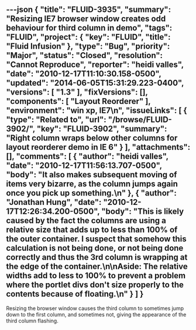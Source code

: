 ---json
{
  "title": "FLUID-3935",
  "summary": "Resizing IE7 browser window creates odd behaviour for third column in demo",
  "tags": "FLUID",
  "project": {
    "key": "FLUID",
    "title": "Fluid Infusion"
  },
  "type": "Bug",
  "priority": "Major",
  "status": "Closed",
  "resolution": "Cannot Reproduce",
  "reporter": "heidi valles",
  "date": "2010-12-17T11:10:30.158-0500",
  "updated": "2014-06-05T15:31:29.223-0400",
  "versions": [
    "1.3"
  ],
  "fixVersions": [],
  "components": [
    "Layout Reorderer"
  ],
  "environment": "win xp, IE7\n",
  "issueLinks": [
    {
      "type": "Related to",
      "url": "/browse/FLUID-3902/",
      "key": "FLUID-3902",
      "summary": "Right column wraps below other columns for layout reorderer demo in IE 6"
    }
  ],
  "attachments": [],
  "comments": [
    {
      "author": "heidi valles",
      "date": "2010-12-17T11:56:13.707-0500",
      "body": "It also makes subsequent moving of items very bizarre, as the column jumps again once you pick up something.\n"
    },
    {
      "author": "Jonathan Hung",
      "date": "2010-12-17T12:26:34.200-0500",
      "body": "This is likely caused by the fact the columns are using a relative size that adds up to less than 100% of the outer container. I suspect that somehow this calculation is not being done, or not being done correctly and thus the 3rd column is wrapping at the edge of the container.\n\nAside: The relative widths add to less to 100% to prevent a problem where the portlet divs don't size properly to the contents because of floating.\n"
    }
  ]
}
---
Resizing the browser window causes the third column to sometimes jump down to the first column, and sometimes not, giving the appearance of the third column flashing.

        